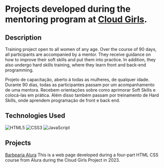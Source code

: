 # Projects developed during the mentoring program at [Cloud Girls](https://www.cloudgirls.com.br/index.html).

## Description

Training project open to all women of any age. Over the course of 90 days, all participants are accompanied by a mentor. They receive guidance on how to improve their soft skills and put them into practice. In addition, they also undergo hard skills training, where they learn front and back-end programming.

Projeto de capacitação, aberto à todas as mulheres, de qualquer idade. Durante 90 dias, todas as participantes passam por um acompanhamento de uma mentora. Recebem orientações sobre como aprimorar Soft Skills e colocá-las em prática. Além disso também passam por treinamento de Hard Skills, onde aprendem programação de front e back end.

## Technologies Used

![HTML5](https://img.shields.io/badge/HTML5-E34F26?style=for-the-badge&logo=html5&logoColor=white)
![CSS3](https://img.shields.io/badge/CSS3-1572B6?style=for-the-badge&logo=css3&logoColor=white)
![JavaScript](https://img.shields.io/badge/javascript-%23323330.svg?style=for-the-badge&logo=javascript&logoColor=%23F7DF1E)

## Projects

[Barbearia Alura](https://github.com/Anapcwb/CloudGirls/blob/main/BarbeariaAlura/index.html) This is a web page developed during a four-part HTML CSS course from Alura during the Cloud Girls Project in 2023. 
